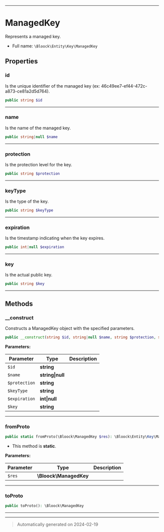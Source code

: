 ***

# ManagedKey

Represents a managed key.



* Full name: `\Bloock\Entity\Key\ManagedKey`



## Properties


### id

Is the unique identifier of the managed key (ex: 46c49ee7-ef44-472c-a873-ce81a2d5d764).

```php
public string $id
```






***

### name

Is the name of the managed key.

```php
public string|null $name
```






***

### protection

Is the protection level for the key.

```php
public string $protection
```






***

### keyType

Is the type of the key.

```php
public string $keyType
```






***

### expiration

Is the timestamp indicating when the key expires.

```php
public int|null $expiration
```






***

### key

Is the actual public key.

```php
public string $key
```






***

## Methods


### __construct

Constructs a ManagedKey object with the specified parameters.

```php
public __construct(string $id, string|null $name, string $protection, string $keyType, int|null $expiration, string $key): mixed
```








**Parameters:**

| Parameter | Type | Description |
|-----------|------|-------------|
| `$id` | **string** |  |
| `$name` | **string&#124;null** |  |
| `$protection` | **string** |  |
| `$keyType` | **string** |  |
| `$expiration` | **int&#124;null** |  |
| `$key` | **string** |  |





***

### fromProto



```php
public static fromProto(\Bloock\ManagedKey $res): \Bloock\Entity\Key\ManagedKey
```



* This method is **static**.




**Parameters:**

| Parameter | Type | Description |
|-----------|------|-------------|
| `$res` | **\Bloock\ManagedKey** |  |





***

### toProto



```php
public toProto(): \Bloock\ManagedKey
```












***


***
> Automatically generated on 2024-02-19
